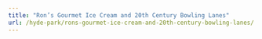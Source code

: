 ```yaml
---
title: "Ron’s Gourmet Ice Cream and 20th Century Bowling Lanes"
url: /hyde-park/rons-gourmet-ice-cream-and-20th-century-bowling-lanes/
---
```

